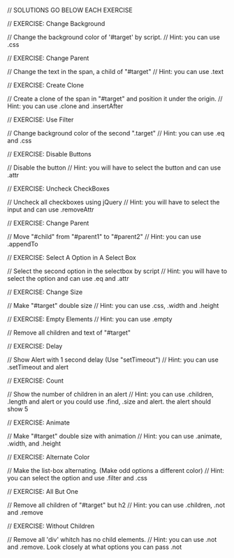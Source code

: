 // SOLUTIONS GO BELOW EACH EXERCISE



// EXERCISE: Change Background

// Change the background color of '#target' by script. 
// Hint: you can use .css

// EXERCISE: Change Parent

// Change the text in the span, a child of "#target"
// Hint: you can use .text

// EXERCISE: Create Clone

// Create a clone of the span in "#target" and position it under the origin.
// Hint: you can use .clone and .insertAfter

// EXERCISE: Use Filter

// Change background color of the second ".target"
// Hint: you can use .eq and .css

// EXERCISE: Disable Buttons

// Disable the button
// Hint: you will have to select the button and can use .attr

// EXERCISE: Uncheck CheckBoxes

// Uncheck all checkboxes using jQuery
// Hint: you will have to select the input and can use .removeAttr

// EXERCISE: Change Parent

// Move "#child" from "#parent1" to "#parent2"
// Hint: you can use .appendTo

// EXERCISE: Select A Option in A Select Box

// Select the second option in the selectbox by script
// Hint: you will have to select the option and can use .eq and .attr

// EXERCISE: Change Size

// Make "#target" double size
// Hint: you can use .css, .width and .height

// EXERCISE: Empty Elements
// Hint: you can use .empty

// Remove all children and text of "#target"

// EXERCISE: Delay

// Show Alert with 1 second delay (Use "setTimeout")
// Hint: you can use .setTimeout and alert

// EXERCISE: Count

// Show the number of children in an alert
// Hint: you can use .children, .length and alert or you could use .find, .size and alert. the alert should show 5

// EXERCISE: Animate

// Make "#target" double size with animation
// Hint: you can use .animate, .width, and .height

// EXERCISE: Alternate Color

// Make the list-box alternating. (Make odd options a different color)
// Hint: you can select the option and use .filter and .css

// EXERCISE: All But One

// Remove all children of "#target" but h2
// Hint: you can use .children, .not and .remove

// EXERCISE: Without Children

// Remove all 'div' whitch has no child elements.
// Hint: you can use .not and .remove. Look closely at what options you can pass .not
